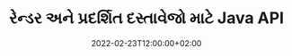 ---
############################# Static ############################
layout: "product"
date: 2022-02-23T12:00:00+02:00
draft: false

lang: gu
product: "Viewer"
product_tag: "viewer"
platform: "Java"
platform_tag: "java"

############################# Head ############################
head_title: "PDF વર્ડ એક્સેલ HTML છબીઓ અને ઇમેઇલ્સ માટે Java દસ્તાવેજ વ્યૂઅર API"
head_description: "જાવા દસ્તાવેજ વ્યૂઅર અને ફાઇલ્સ રેન્ડરિંગ API. જાવા એપ્લિકેશનમાં પીડીએફ વ્યૂઅર, વર્ડ વ્યૂઅર, એક્સેલ વ્યૂઅર, ઈમેજ વ્યૂઅર, એચટીએમએલ વ્યૂઅર, ઈમેલ વ્યૂઅર ઉમેરો."

############################# Header ############################
title: "રેન્ડર અને પ્રદર્શિત દસ્તાવેજો માટે Java API"
description: "જાવા એપ્લીકેશન વિકસાવવા માટે ડોક્યુમેન્ટ વ્યુઅર લાઇબ્રેરી કે જે 170+ ફાઇલ ફોર્મેટને સપોર્ટ કરતા મલ્ટી-ફોર્મેટ ડોક્યુમેન્ટ્સ નેટીવલી રેન્ડર કરે, જુએ અને મેનીપ્યુલેટ કરે."
button:
    enable: true
    icon: "fas fa-arrow-down"
    label: "Download Free Trial"
    link: "https://downloads.groupdocs.com/viewer/java"

############################# SubMenu ############################
submenu:
    enable: true
    
    left:
        img_alt: "GroupDocs.Viewer for Java"
        image: "https://www.groupdocs.cloud/templates/groupdocs/images/product-logos/groupdocs-viewer-java.png"
        product: "GroupDocs.Viewer"
        platform: "Java"

    middle:
        button:
            # button loop
            - link: "#overview"
              text: "ઝાંખી"

            # button loop
            - link: "#features"
              text: "વિશેષતા"

            # button loop
            - link: "#support"
              text: "આધાર"

            # button loop
            - link: "https://products.groupdocs.app/viewer/total"
              text: "લાઈવ ડેમો"

            # button loop
            - link: "https://purchase.groupdocs.com/pricing/viewer/java"
              text: "ભાવ"

    right:
        link_download: "https://releases.groupdocs.com/viewer/java/"
        link_learn: "https://docs.groupdocs.com/viewer/java/"
        link_buy: "https://purchase.groupdocs.com"

############################# Overview ############################
overview:
    enable: true
    content: |
      Java માટે GroupDocs.Viewer એ વધારાના સૉફ્ટવેરને ઇન્સ્ટોલ કરવાની જરૂર વિના તમારી Java એપ્લિકેશન્સમાં છબીઓ અને દસ્તાવેજ ફોર્મેટ પ્રદર્શિત કરવા માટે દસ્તાવેજ વ્યૂઅર API ના શક્તિશાળી સમૂહને જોડે છે. તે દસ્તાવેજોને મૂળ રીતે રાસ્ટરાઇઝ કરે છે અને સાચા-ટેક્સ્ટ, ઉચ્ચ-વફાદારી આઉટપુટને વિતરિત કરતી વખતે દસ્તાવેજ જોવાની ગુણવત્તાને વધારવા માટે તેમને SVG+HTML+CSS માં રૂપાંતરિત કરે છે. ડોક્યુમેન્ટ રેન્ડરીંગ API નો ઉપયોગ કરીને - ઝડપથી પીડીએફ, એચટીએમએલ, એક્સએમએલ, માઈક્રોસોફ્ટ ઓફિસ વર્ડ, એક્સેલ વર્કશીટ્સ, પાવરપોઈન્ટ પ્રેઝન્ટેશન, આઉટલુક ઈમેલ, વિઝિયો ડાયાગ્રામ, પ્રોજેક્ટ, મેટાફાઈલ્સ, ઈમેજીસ અને અન્ય વિવિધ ફાઈલ ફોર્મેટ સરળતાથી અને ઓછા પ્રોગ્રામિંગ જોખમો સાથે જુઓ. તે પાસવર્ડ-સંરક્ષિત ફાઇલો પણ પ્રદર્શિત કરી શકે છે અને રેન્ડરિંગ પછી HTML, છબી અથવા PDF ફોર્મ તરીકે દસ્તાવેજની રજૂઆત મેળવવાની મંજૂરી આપે છે. અમારી ફાઇલ વ્યૂઅર લાઇબ્રેરી એકદમ કસ્ટમાઇઝ કરી શકાય તેવી છે, કારણ કે તે તમને આખો દસ્તાવેજ પ્રદર્શિત કરવાની અથવા પ્રક્રિયાને ઝડપી બનાવવા માટે તેને આંશિક રીતે રેન્ડર કરવાની મંજૂરી આપે છે. Java API માટે GroupDocs.Viewer દ્વારા, તમે સ્પ્રેડશીટમાં પૃષ્ઠો, વિશિષ્ટ સેલ શ્રેણી જોઈ શકો છો અથવા તો PDF અને CAD જેવા ફોર્મેટમાં વ્યક્તિગત દસ્તાવેજ સ્તરને પણ રેન્ડર કરી શકો છો.  

      Java API માટે GroupDocs.Viewer તમને સમર્થિત ફાઇલ ફોર્મેટ્સ માટે ટીકા અથવા ટિપ્પણીઓ વગર દસ્તાવેજો રેન્ડર કરવાની મંજૂરી આપે છે. તે તમને કસ્ટમ ફોન્ટ ડિરેક્ટરીઓ ઉમેરવા અને મૂળભૂત દસ્તાવેજ માહિતી જેમ કે ફાઇલટાઈપ, એક્સ્ટેંશન, નામ, પેજકાઉન્ટ વગેરે કાઢવા માટે પણ સક્ષમ કરે છે.  

      Java માટે GroupDocs.Viewer બધા Java સંસ્કરણો સાથે સુસંગત છે અને લોકપ્રિય ઓપરેટિંગ સિસ્ટમ્સ (Windows, Linux, macOS) ને સપોર્ટ કરે છે જે Java રનટાઇમ ચલાવવા માટે સક્ષમ છે.
    tabs:
      enable: true
      
      ## TAB ONE ##
      tab_one:
        description: |
          નીચે Java માટે GroupDocs.Viewer નું વિહંગાવલોકન છે:
      
        right:
          enable: true
          icon: "fab fa-html5"
          title: "ઝાંખી"
          content: |
            * 170+ દસ્તાવેજના પ્રકારો દર્શાવો 
            * HTML, ઇમેજ, પીડીએફ વર્ઝન મેળવો 
            * ફેરવો અને ફરીથી ગોઠવો 
            * વોટરમાર્ક લાગુ કરો 
            * ઝડપી પ્રક્રિયા માટે કેશ 
            * કસ્ટમ ફોન્ટ્સ ઉમેરો 
            * એન્કોડિંગ ધોરણો લાગુ કરો 
            * કસ્ટમ ઇનપુટ ડેટા હેન્ડલર 
            * ટ્રેક ફેરફારો સાથે રેન્ડર 
            * રિસ્પોન્સિવ HTML તરીકે રેન્ડર કરો 
            * પીડીએફ અને સીએડી સ્તરો રેન્ડર કરો 
            * પ્રોટેક્ટેડ ફાઇલો રેન્ડર કરો 
      
      ## TAB TWO ##
      tab_two:
        description: |
          Java માટે GroupDocs.Viewer તમામ લોકપ્રિય દસ્તાવેજ ફાઇલ ફોર્મેટને સપોર્ટ કરે છે જેમાં નીચેનાનો સમાવેશ થાય છે: Microsoft Office, છબીઓ, આકૃતિઓ અને અન્ય ઘણા બધા.

        left:
          enable: true
          table:
            # table loop
            - title: "Microsoft Office"
              content: |
                * **Word:** DOC, DOCX, DOCM, DOT, DOTX, DOTM, RTF, TXT
                * **Excel:** XLS, XLSX, XLSM, XLSB, XLTM, XLT, XLTM, XLTX, XLAM, SXC, SpreadsheetML
                * **PowerPoint:** PPT, PPTX, PPS, PPSX, PPSM, POT, POTM, POTX, PPTM
                * **Visio:** VSD, VDX, VSS, VSSX, VSX, VST, VSTX, VTX, VSDX, VDW, VSTM, VSSM, VSDM
                * **Project:** MPP, MPT, MPX
                * **Outlook:** MSG, EML, EMLX, PST, OST
                * **OneNote:** ONE

            # table loop
            - title: "અન્ય ફોર્મેટ્સ"
              content: |
                * **પૃષ્ઠ લેઆઉટ ફાઇલો:** PDF, TEX, XPS, OXPS
                * **OpenDocument:** ODT, OTT, ODS, ODP, OTP, OTS, ODG, OTG, FODP, FODG
                * **ડિલિમિટર-સેપરેટેડ મૂલ્યો:** CSV, TSV
                * **વેબ:** HTML, MHT, MHTML
                * **Metafile:** WMF, EMF, CGM, EMZ, WMZ
                * **PostScript:** PS, EPS
                * **આર્કાઇવ્સ:** ZIP, TAR, BZ2, GZ, RAR, RAR5
                * **વિવિધ:** OBJ, EPUB, MOBI, DjVu, XML, VCF, VCARD, NUMBERS, NSF

        right:
          enable: true
          table:
            # table loop
            - title: "છબીઓ, ગ્રાફિક્સ અને આકૃતિઓ"
              content: |
                * **છબીઓ:** BMP, GIF, JPG, PNG, TIFF, WebP, DNG, DIB
                * **વિન્ડોઝ આયકન:** ICO
                * **સ્કેલેબલ વેક્ટર ગ્રાફિક્સ:** SVG, CDR, CMX, IGS, SVGZ
                * **Jpeg2000:** JP2, J2C, J2K, JPC, JPF, JPX, JPM
                * **એડોબ ફોટોશોપ:** PSD, PSB
                * **પ્રિન્ટર આદેશ ભાષા:** PCL
                * **સ્ટીરિયો લિથોગ્રાફી (3D પ્રિન્ટીંગ):** STL
                * **ઇન્ડસ્ટ્રી ફાઉન્ડેશન વર્ગો:** IFC
                * **મેડિકલ ઇમેજિંગ:** DICOM
                * **પ્લોટર દસ્તાવેજો:** PLT, HPG
                * **ઓટોડેસ્ક ડિઝાઇન વેબ ફોર્મેટ્સ:** DWF, DWG
                * **ઓટોકેડ ડ્રોઇંગ:** DWT, IFC, STL, CF2
                * **ISFF આધારિત DGN (V7):** DGN

            # table loop
            - title: "પ્રોગ્રામિંગ ભાષાઓ ફોર્મેટ્સ"
              content: |
                * **C/C++/C# ફાઇલો:** C, CC, C# , CPP, CXX, CS, H, HH, M, MM
                * **Java/JavaScript ફાઇલો:** JAVA, JS, JSON, PROPERTIES
                * **વિવિધ:** VB, PHP, SQL, PL, PY, PV, RB, RST, SASS, SCALA, SCM, SCRIPT, AS, AS3, ASM, BAT, CMAKE, CSS, DIFF, ERB, GROOVY, HAML, LESS, LOG, M, MAKE, MD, ML, MM, SH, SML, VIM, YAML

      ## TAB THREE ##
      tab_three:
        description: |
          Java માટે GroupDocs.Viewer નીચેના ઓપરેટિંગ સિસ્ટમ્સ, ફ્રેમવર્ક અને પેકેજ મેનેજર્સને સપોર્ટ કરે છે:
        
        left:
          enable: true
          table:
            # table loop
            - icon: "fab fa-windows"
              title: "ઓપેરેટીંગ સીસ્ટમ"
              content: |
                * માઈક્રોસોફ્ટ વિન્ડોઝ સર્વર 2003 અને પછીનું 
                * Microsoft Windows XP અને પછીના 
                * માઇક્રોસોફ્ટ વિન્ડોઝ 10 અને 11 
                * Linux (Ubuntu, OpenSUSE, CentOS અને અન્ય) 
                * Mac OS X 

            # table loop
            - icon: "fas fa-code"
              title: "આધારભૂત ફ્રેમવર્ક"
              content: |
                * J2SE 8.0 (1.8) અથવા તેથી વધુ (ઉદાહરણ તરીકે Java 17) 

        right:
          enable: true
          table:
            # table loop
            - icon: "fas fa-cogs"
              title: "વિકાસ પર્યાવરણ"
              content: |
                * NetBeans
                * IntelliJ IDEA
                * Eclipse

            # table loop
            - icon: "fas fa-tools"
              title: "ઓટોમેશન ટૂલ બનાવો"
              content: |
                * Maven
                * Gradle

############################# Features ############################
features:
    enable: true
    title: "Java સુવિધાઓ માટે GroupDocs.Viewer"

    feature:
      # feature loop
      - icon: "fas fa-copy"
        content: "એચટીએમએલ, પીડીએફ, ઈમેજીસ, વર્ડ, એક્સેલ અને અન્ય ડોક્યુમેન્ટ ફોર્મેટ માટે દર્શક"

      # feature loop
      - icon: "fas fa-eye"
        content: "ઑટોકેડ ડ્રોઇંગ્સ (DWG) ફાઇલોને SVG ફોર્મેટમાં રેન્ડર કરો"

      # feature loop
      - icon: "fas fa-bolt"
        content: "રૂપાંતરિત ફાઇલના પૃષ્ઠભૂમિ રંગને સમાયોજિત કરો"
      
      # feature loop
      - icon: "fas fa-file-powerpoint"
        content: "દસ્તાવેજોને SVG, HTML અને CSS માં રાસ્ટરાઇઝ કરો અને કન્વર્ટ કરો"

      # feature loop
      - icon: "fas fa-code"
        content: "રેન્ડરિંગ દ્વારા દસ્તાવેજોનું HTML, ઇમેજ અથવા PDF રિપ્રેઝન્ટેશન મેળવો"

      # feature loop
      - icon: "fas fa-cloud"
        content: "લોડિંગનો સમય ઝડપી બનાવવા માટે દસ્તાવેજોના કેશ્ડ વર્ઝન"

      # feature loop
      - icon: "fas fa-remove-format"
        content: "કસ્ટમ ફોન્ટ ડિરેક્ટરીઓ ગોઠવો"

      # feature loop
      - icon: "fas fa-comment-slash"
        content: "વર્ડ, એક્સેલ અને ઈમેલ દસ્તાવેજો પર એન્કોડિંગ ધોરણો લાગુ કરો"

      # feature loop
      - icon: "fas fa-location-arrow"
        content: "FTP અથવા ક્લાઉડ સ્ટોરેજ પર દસ્તાવેજોને દૂરથી રેન્ડર કરો"

      # feature loop
      - icon: "fas fa-border-all"
        content: "રેન્ડર કરતી વખતે ટીકાઓ અને ટિપ્પણીઓ દૂર કરો અથવા રાખો"

      # feature loop
      - icon: "fas fa-wrench"
        content: "દસ્તાવેજ પૃષ્ઠોને અલગ HTML પૃષ્ઠો તરીકે રેન્ડર કરો"

      # feature loop
      - icon: "fas fa-columns"
        content: "હિડન સ્લાઇડ્સ અને પેજીસ રેન્ડર કરો અને રેન્ડર કરેલા ડોક્યુમેન્ટ પર પેજ રિઓર્ડર લાગુ કરો"

      # feature loop
      - icon: "fas fa-file-word"
        content: "પૃષ્ઠોની શ્રેણી, વિશિષ્ટ પૃષ્ઠો અથવા બધા પૃષ્ઠોને HTML માં રેન્ડર કરો"

      # feature loop
      - icon: "fas fa-envelope"
        content: "દસ્તાવેજ ટિપ્પણીઓ રેન્ડર અથવા છુપાવો"

      # feature loop
      - icon: "fas fa-print"
        content: "રેન્ડરીંગ દ્વારા કેટલાક ડોક્યુમેન્ટ ફોર્મેટ માટે રિસ્પોન્સિવ HTML બનાવો"

      # feature loop
      - icon: "fas fa-file-archive"
        content: "ફોન્ટ્સને બાદ કરીને રેન્ડર કરેલ HTML નું પરિણામી ફાઇલનું કદ ઘટાડવું"

      # feature loop
      - icon: "fas fa-lock"
        content: "આઉટપુટ HTML અને CSS ને ઓછું કરવા માટે ટિપ્પણીઓ, વધારાની વ્હાઇટ-સ્પેસ વગેરે દૂર કરો"

      # feature loop
      - icon: "fas fa-file-code"
        content: "સમાવિષ્ટ ટેક્સ્ટ વાંચવા માટે સ્રોત દસ્તાવેજના કોઓર્ડિનેટ્સનો ઉપયોગ કરો"
      
      # feature loop
      - icon: "fas fa-fill-drip"
        content: "રેન્ડર કરેલ આઉટપુટની એક્સેલ શીટ્સમાં સેલ બોર્ડર બતાવો/છુપાવો"

      # feature loop
      - icon: "fas fa-file-excel"
        content: "એક્સેલ શીટમાં દરેક પૃષ્ઠની પંક્તિઓની ચોક્કસ સંખ્યા રેન્ડર કરો"

      # feature loop
      - icon: "fas fa-heading"
        content: "રેન્ડર મોડલ અને તમામ બિન-ખાલી લેઆઉટ અથવા CAD ફાઇલનું ચોક્કસ લેઆઉટ"

      # feature loop
      - icon: "fas fa-project-diagram"
        content: "આઉટલુક ડેટા ફાઇલો (OST/PST) માં આઇટમ્સને PDF તરીકે રેન્ડર કરો"

      # feature loop
      - icon: "fas fa-cube"
        content: "છબી, HTML અથવા PDF તરીકે CAD દસ્તાવેજોના કોઓર્ડિનેટ્સ દ્વારા ટાઇલ રેન્ડરિંગ અથવા રેન્ડર"

      # feature loop
      - icon: "fab fa-uncharted"
        content: "પીડીએફમાં રેન્ડર કરતી વખતે પ્રિન્ટિંગ પ્રતિબંધો સેટ કરો"

    more_feature:
      # more_feature_loop
      - title: "દસ્તાવેજો જોવા માટે કાર્યક્ષમ અને વિશ્વસનીય API"
        content: |
          Java API માટે GroupDocs.Viewer નો ઉપયોગ 150 થી વધુ વિવિધ ફાઇલ ફોર્મેટના દસ્તાવેજો જોવા, રેન્ડર કરવા અને પ્રદર્શિત કરવા માટે થઈ શકે છે. સામગ્રી તેમજ દસ્તાવેજની રચનાને અકબંધ રાખીને તે વિશ્વસનીય અને અસરકારક રીતે કરવામાં આવે છે. નીચેનું ઉદાહરણ સરળતાનું સ્તર દર્શાવે છે કે જેની સાથે Java API માટે GroupDocs.Viewer Java નો ઉપયોગ કરીને ઇમેજ ફાઇલ તરીકે DOCX ફાઇલને રેન્ડર કરે છે:

          ```java
          // Initialize Viewer
          Viewer viewer = new Viewer("invoice.docx");
          // Create view options
          PdfViewOptions viewOptions = new PdfViewOptions();
          // Convert file to PDF and check the output in the current directory
          viewer.view(viewOptions);
          ```
      # more_feature_loop
      - title: "દસ્તાવેજો રેન્ડર કરતી વખતે પરિવર્તન કરો"
        content: "Java API માટે GroupDocs.Viewer તમને વધુ કસ્ટમાઇઝ્ડ વ્યૂ અને ડિસ્પ્લે માટે રેન્ડર કરેલા દસ્તાવેજ પર લાગુ કરવા માટે વિવિધ ટ્રાન્સફોર્મેશન વિકલ્પો પ્રદાન કરે છે. તમે કોણ આપીને પૃષ્ઠોને ફેરવી શકો છો. તમે રેન્ડર કરેલ પૃષ્ઠોનો ક્રમ કરી શકો છો. રેન્ડર કરેલા પૃષ્ઠો અથવા છબીઓ પર વોટરમાર્ક તરીકે ચોક્કસ ટેક્સ્ટ લાગુ કરો. Java API માટે GroupDocs.Viewer દ્વારા, તમારી પાસે રેન્ડર થઈ રહેલા દસ્તાવેજમાં કસ્ટમ ફોન્ટ ઉમેરવાની ક્ષમતા પણ છે."

      # more_feature_loop
      - title: "ઇમેઇલ જોડાણો સાથે કામ"
        content: "Java API માટે GroupDocs.Viewer તમને ઇમેઇલના ચોક્કસ અથવા તમામ જોડાણો લાવવા દે છે. એકવાર તમે જરૂરી ઇમેઇલ જોડાણો મેળવી લો, પછી તમે આ જોડાયેલ ફાઇલોને છબીઓ અથવા HTML પર રેન્ડર કરી શકો છો."

############################# Support ############################
support:
    enable: true

############################# Solutions ##########################
solutions:
    enable: true
    title: "GroupDocs.Viewer અન્ય લોકપ્રિય વિકાસ વાતાવરણ માટે દસ્તાવેજ જોવા API ઓફર કરે છે"

    solution:
        # solution loop
        - img_alt: "GroupDocs.Viewer for .NET"
          image: "https://www.groupdocs.cloud/templates/groupdocs/images/product-logos/groupdocs-viewer-net.png"
          product: "GroupDocs.Viewer"
          platform: ".NET"
          link: "/viewer/net/"

############################# Back to top ##########################
back_to_top:
  enable: true
---